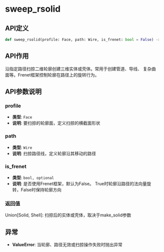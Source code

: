 # sweep_rsolid

## API定义

```python
def sweep_rsolid(profile: Face, path: Wire, is_frenet: bool = False) -> Solid
```

## API作用

沿指定路径扫掠二维轮廓创建三维实体或壳体。常用于创建管道、导线、
复杂曲面等。Frenet框架控制轮廓在路径上的旋转行为。

## API参数说明

### profile

- **类型**: `Face`
- **说明**: 要扫掠的轮廓面，定义扫掠的横截面形状

### path

- **类型**: `Wire`
- **说明**: 扫掠路径线，定义轮廓沿其移动的路径

### is_frenet

- **类型**: `bool, optional`
- **说明**: 是否使用Frenet框架，默认为False。 True时轮廓沿路径的法向量旋转，False时保持轮廓方向

### 返回值

Union[Solid, Shell]: 扫掠后的实体或壳体，取决于make_solid参数

## 异常

- **ValueError**: 当轮廓、路径无效或扫掠操作失败时抛出异常
